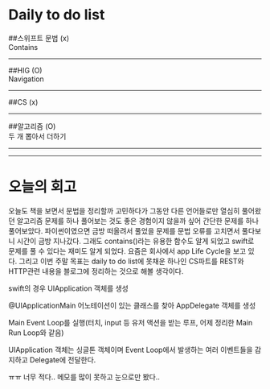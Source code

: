 # Daily to do list
##스위프트 문법 (x)   
Contains
- - -
##HIG (O)   
Navigation
-- - -
##CS (x)   

- - -
##알고리즘 (O)   
두 개 뽑아서 더하기
- - -
---------
# 오늘의 회고
오늘도 책을 보면서 문법을 정리할까 고민하다가 그동안 다른 언어들로만 열심히 풀어왔던 알고리즘 문제를 하나 풀어보는 것도 좋은 경험이지 않을까 싶어 간단한 문제를 하나 풀어보았다.
파이썬이였으면 금방 떠올려서 풀었을 문제를 문법 오류를 고치면서 풀다보니 시간이 금방 지나갔다. 그래도 contains()라는 유용한 함수도 알게 되었고 swift로 문제를 풀 수 있다는 재미도 알게 되었다.
요즘은 회사에서 app Life Cycle을 보고 있다. 그리고 이번 주말 목표는 daily to do list에 못채운 하나인 CS파트를 REST와 HTTP관련 내용을 블로그에 정리하는 것으로 해볼 생각이다.

swift의 경우 UIApplication 객체를 생성

@UIApplicationMain 어노테이션이 있는 클래스를 찾아 AppDelegate 객체를 생성

Main Event Loop를 실행(터치, input 등 유저 액션을 받는 루프, 어제 정리한 Main Run Loop와 같음)

UIApplication 객체는 싱글톤 객체이며 Event Loop에서 발생하는 여러 이벤트들을 감지하고 Delegate에 전달한다.

ㅠㅠ 너무 적다.. 메모를 많이 못하고 눈으로만 봤다..
